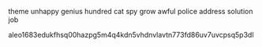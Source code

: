 theme unhappy genius hundred cat spy grow awful police address solution job

aleo1683edukfhsq00hazpg5m4q4kdn5vhdnvlavtn773fd86uv7uvcpsq5p3dl

